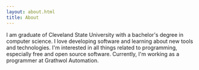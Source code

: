 ```yaml
---
layout: about.html
title: About
---
```

I am graduate of Cleveland State University with a bachelor's degree in computer science.
I love developing software and learning about new tools and technologies.
I'm interested in all things related to programming, especially free and open source software.
Currently, I'm working as a programmer at Grathwol Automation.
